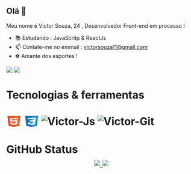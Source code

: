 ## Olá 👋

Meu nome é Victor Souza, 24 , Desenvolvedor Front-end em processo !
 
 - 📚 Estudando : JavaScritp & ReactJs
 - 📫 Contate-me no emmail : victorsouza11@gmail.com
 - ⚽ Amante dos esportes !
 <div>
  <a href="https://www.linkedin.com/in/victor-souza-b4a4811a4" target="_blank"><img src="https://img.shields.io/badge/-LinkedIn-%230077B5?style=for-the-badge&logo=linkedin&logoColor=white" target="_blank"></a> 
     <a href = "mailto:victorsouza11@gmail.com"><img src="https://img.shields.io/badge/-Gmail-%23333?style=for-the-badge&logo=gmail&logoColor=white" target="_blank"></a>
 </div>

 <h1>Tecnologias & ferramentas

<div style="display: inline_block"><br>
  <img align="center" alt="Victor-HTML" height="30" width="40" src="https://raw.githubusercontent.com/devicons/devicon/master/icons/html5/html5-original.svg">
  <img align="center" alt="Victor-CSS" height="30" width="40" src="https://raw.githubusercontent.com/devicons/devicon/master/icons/css3/css3-original.svg">
  <img  align= "center" alt= "Victor-Js" height="30" width="40" src="https://cdn.jsdelivr.net/gh/devicons/devicon/icons/javascript/javascript-original.svg" />
  <img  align= "center" alt= "Victor-Git" height="30" width="40"src="https://cdn.jsdelivr.net/gh/devicons/devicon/icons/git/git-original.svg" />
</div>


 <h1>GitHub Status

<div align="center">
  <a href="https://github.com/Victorcsouza">
  <img height="180em" src="https://github-readme-stats.vercel.app/api?username=Victorcsouza&show_icons=true&theme=onedark&include_all_commits=true&count_private=true"/>
  <img height="180em" src="https://github-readme-stats.vercel.app/api/top-langs/?username=Victorcsouza&layout=compact&langs_count=7&theme=onedark"/>
</div>



